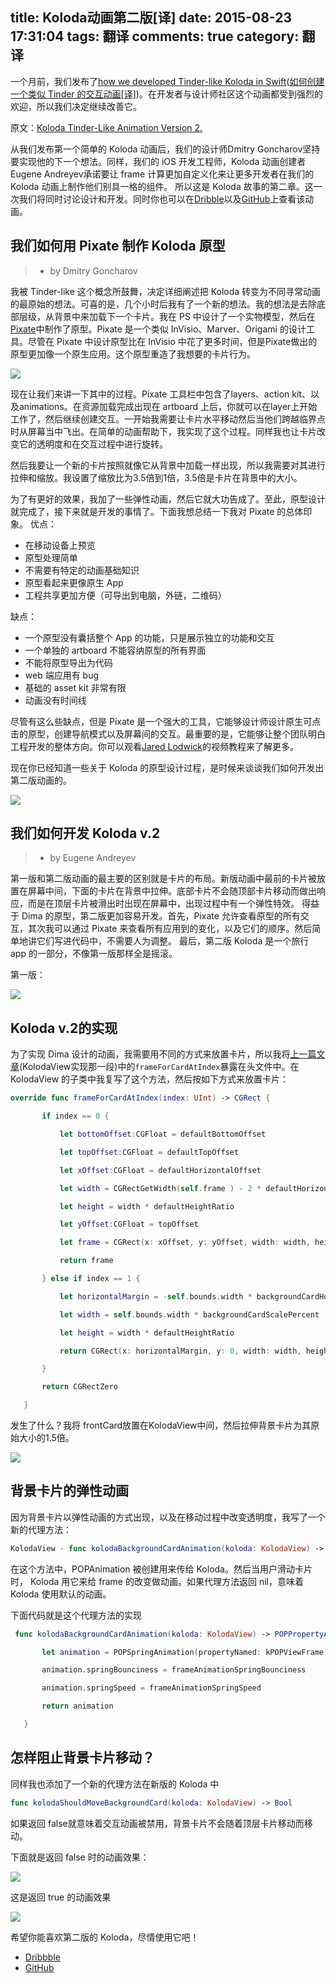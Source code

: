 title: Koloda动画第二版[译]
date: 2015-08-23 17:31:04
tags: 翻译
comments: true
category: 翻译
---

一个月前，我们发布了[how we developed Tinder-like Koloda in Swift](https://yalantis.com/blog/how-we-built-tinder-like-koloda-in-swift/)([如何创建一个类似 Tinder 的交互动画[译]](http://0.0.0.0:4000/2015/08/21/%E5%A6%82%E4%BD%95%E5%88%9B%E5%BB%BA%E4%B8%80%E4%B8%AA%E7%B1%BB%E4%BC%BC%20Tinder%20%E7%9A%84%E4%BA%A4%E4%BA%92%E5%8A%A8%E7%94%BB/))。在开发者与设计师社区这个动画都受到强烈的欢迎，所以我们决定继续改善它。
<!--more-->

原文：[Koloda Tinder-Like Animation Version 2.](https://yalantis.com/blog/koloda-tinder-like-animation-version-2-prototyping-in-pixate-and-development-in-swift/)

从我们发布第一个简单的 Koloda 动画后，我们的设计师Dmitry Goncharov坚持要实现他的下一个想法。同样，我们的 iOS 开发工程师，Koloda 动画创建者Eugene Andreyev承诺要让 frame 计算更加自定义化来让更多开发者在我们的 Koloda 动画上制作他们别具一格的组件。
所以这是 Koloda 故事的第二章。这一次我们将同时讨论设计和开发。同时你也可以在[Dribble](https://dribbble.com/shots/2189960-Koloda-Tinder-Like-component-for-IOS-Available-on-GitHub)以及[GitHub](https://github.com/Yalantis/Koloda)上查看该动画。

## 我们如何用 Pixate 制作 Koloda 原型
>- by Dmitry Goncharov

我被 Tinder-like 这个概念所鼓舞，决定详细阐述把 Koloda 转变为不同寻常动画的最原始的想法。可喜的是，几个小时后我有了一个新的想法。我的想法是去除底部层级，从背景中来加载下一个卡片。我在 PS 中设计了一个实物模型，然后在[Pixate](http://www.pixate.com/)中制作了原型。Pixate 是一个类似 InVisio、Marver、Origami 的设计工具。尽管在 Pixate 中设计原型比在 InVisio 中花了更多时间，但是Pixate做出的原型更加像一个原生应用。这个原型重造了我想要的卡片行为。

![](https://yalantis.com/media/content/ckeditor/2015/08/11/pixate.gif)

现在让我们来讲一下其中的过程。Pixate 工具栏中包含了layers、action kit、以及animations。在资源加载完成出现在 artboard 上后，你就可以在layer上开始工作了，然后继续创建交互。一开始我需要让卡片水平移动然后当他们跨越临界点时从屏幕当中飞出。在简单的动画帮助下，我实现了这个过程。同样我也让卡片改变它的透明度和在交互过程中进行旋转。

然后我要让一个新的卡片按照就像它从背景中加载一样出现，所以我需要对其进行拉伸和缩放。我设置了缩放比为3.5倍到1倍，3.5倍是卡片在背景中的大小。

[](https://yalantis.com/media/content/ckeditor/2015/08/11/tips.png)

为了有更好的效果，我加了一些弹性动画，然后它就大功告成了。至此，原型设计就完成了，接下来就是开发的事情了。下面我想总结一下我对 Pixate 的总体印象。
优点：

- 在移动设备上预览
- 原型处理简单
- 不需要有特定的动画基础知识
- 原型看起来更像原生 App
- 工程共享更加方便（可导出到电脑，外链，二维码）

缺点：

- 一个原型没有囊括整个 App 的功能，只是展示独立的功能和交互
- 一个单独的 artboard 不能容纳原型的所有界面
- 不能将原型导出为代码
- web 端应用有 bug
- 基础的 asset kit 非常有限
- 动画没有时间线

尽管有这么些缺点，但是 Pixate 是一个强大的工具，它能够设计师设计原生可点击的原型，创建导航模式以及屏幕间的交互。最重要的是，它能够让整个团队明白工程开发的整体方向。你可以观看[Jared Lodwick](https://www.youtube.com/channel/UCi0aGwdVsX6O4yw5JxpNGgQ)的视频教程来了解更多。

现在你已经知道一些关于 Koloda 的原型设计过程，是时候来谈谈我们如何开发出第二版动画的。

![](https://yalantis.com/media/content/ckeditor/2015/08/11/component.gif)

## 我们如何开发 Koloda v.2

>- by Eugene Andreyev

第一版和第二版动画的最主要的区别就是卡片的布局。新版动画中最前的卡片被放置在屏幕中间，下面的卡片在背景中拉伸。底部卡片不会随顶部卡片移动而做出响应，而是在顶层卡片被滑出时出现在屏幕中，出现过程中有一个弹性特效。
得益于 Dima 的原型，第二版更加容易开发。首先，Pixate 允许查看原型的所有交互，其次我可以通过 Pixate 来查看所有应用到的变化，以及它们的顺序。然后简单地讲它们写进代码中，不需要人为调整。
最后，第二版 Koloda 是一个旅行 app 的一部分，不像第一版那样全是摇滚。

第一版：

![](https://yalantis.com/media/content/ckeditor/2015/08/11/koloda_v1.gif)

## Koloda v.2的实现
为了实现 Dima 设计的动画，我需要用不同的方式来放置卡片，所以我将[上一篇文章](http://vonglo.me/2015/08/21/%E5%A6%82%E4%BD%95%E5%88%9B%E5%BB%BA%E4%B8%80%E4%B8%AA%E7%B1%BB%E4%BC%BC%20Tinder%20%E7%9A%84%E4%BA%A4%E4%BA%92%E5%8A%A8%E7%94%BB/)(KolodaView实现那一段)中的`frameForCardAtIndex`暴露在头文件中。在 KolodaView 的子类中我复写了这个方法，然后按如下方式来放置卡片：


```Swift
override func frameForCardAtIndex(index: UInt) -> CGRect {

       if index == 0 {

           let bottomOffset:CGFloat = defaultBottomOffset

           let topOffset:CGFloat = defaultTopOffset

           let xOffset:CGFloat = defaultHorizontalOffset

           let width = CGRectGetWidth(self.frame ) - 2 * defaultHorizontalOffset

           let height = width * defaultHeightRatio

           let yOffset:CGFloat = topOffset

           let frame = CGRect(x: xOffset, y: yOffset, width: width, height: height)

           return frame

       } else if index == 1 {

           let horizontalMargin = -self.bounds.width * backgroundCardHorizontalMarginMultiplier

           let width = self.bounds.width * backgroundCardScalePercent

           let height = width * defaultHeightRatio

           return CGRect(x: horizontalMargin, y: 0, width: width, height: height)

       }

       return CGRectZero

   }
```

发生了什么？我将 frontCard放置在KolodaView中间，然后拉伸背景卡片为其原始大小的1.5倍。

![](https://yalantis.com/media/content/ckeditor/2015/08/11/states.jpg)

## 背景卡片的弹性动画
因为背景卡片以弹性动画的方式出现，以及在移动过程中改变透明度，我写了一个新的代理方法：


```Swift
KolodaView - func kolodaBackgroundCardAnimation(koloda: KolodaView) -> POPPropertyAnimation?
```

在这个方法中，POPAnimation 被创建用来传给 Koloda。然后当用户滑动卡片时， Koloda 用它来给 frame 的改变做动画。如果代理方法返回 nil，意味着 Koloda 使用默认的动画。

下面代码就是这个代理方法的实现


```Swift
 func kolodaBackgroundCardAnimation(koloda: KolodaView) -> POPPropertyAnimation? {

       let animation = POPSpringAnimation(propertyNamed: kPOPViewFrame)

       animation.springBounciness = frameAnimationSpringBounciness

       animation.springSpeed = frameAnimationSpringSpeed

       return animation

   }
```

## 怎样阻止背景卡片移动？
同样我也添加了一个新的代理方法在新版的 Koloda 中

```Swift
func kolodaShouldMoveBackgroundCard(koloda: KolodaView) -> Bool
```

如果返回 false就意味着交互动画被禁用，背景卡片不会随着顶层卡片移动而移动。

下面就是返回 false 时的动画效果：

![](https://yalantis.com/media/content/ckeditor/2015/08/11/static_bg.gif)

这是返回 true 的动画效果

![](https://yalantis.com/media/content/ckeditor/2015/08/11/v2.gif)

希望你能喜欢第二版的 Koloda，尽情使用它吧！

- [Dribbble](https://dribbble.com/shots/2189960-Koloda-Tinder-Like-component-for-IOS-Available-on-GitHub)
- [GitHub](https://github.com/Yalantis/Koloda)


